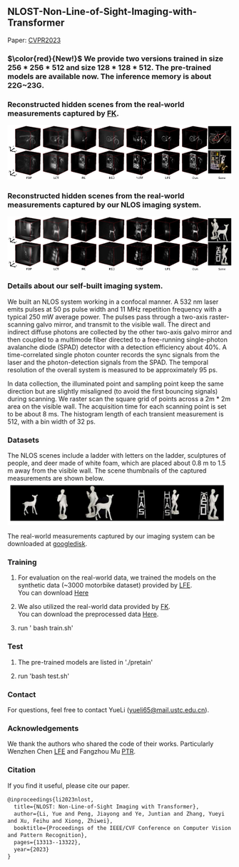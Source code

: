 ## NLOST-Non-Line-of-Sight-Imaging-with-Transformer 
Paper: [CVPR2023](https://openaccess.thecvf.com/content/CVPR2023/papers/Li_NLOST_Non-Line-of-Sight_Imaging_With_Transformer_CVPR_2023_paper.pdf)

### $\color{red}{New!}$ We provide two versions trained in size 256 * 256 * 512 and size 128 * 128 * 512. The pre-trained models are available now. The inference memory is about 22G~23G.

### Reconstructed hidden scenes from the real-world measurements captured by [FK](https://github.com/computational-imaging/nlos-fk).
![fk_rw](https://github.com/Depth2World/NLOST/blob/main/images/fk_rw.png)


### Reconstructed hidden scenes from the real-world measurements captured by our NLOS imaging system.
![ours_rw](https://github.com/Depth2World/NLOST/blob/main/images/our_rw.png)


### Details about our self-built imaging system.
We built an NLOS system working in a confocal manner. A 532 nm laser emits pulses at 50 ps pulse width and 11 MHz repetition frequency with a typical 250 mW average power. The pulses pass through a two-axis raster-scanning galvo mirror, and transmit to the visible wall. The direct and indirect diffuse photons are collected by the other two-axis galvo mirror and then coupled to a multimode fiber directed to a free-running single-photon avalanche diode (SPAD) detector with a detection efficiency about 40\%. A time-correlated single photon counter records the sync signals from the laser and the photon-detection signals from the SPAD. The temporal resolution of the overall system is measured to be approximately 95 ps. 

In data collection, the illuminated point and sampling point keep the same direction but are slightly misaligned (to avoid the first bouncing signals) during scanning. We raster scan the square grid of points across a 2m * 2m area on the visible wall. The acquisition time for each scanning point is set to be about 8 ms. The histogram length of each transient measurement is 512, with a bin width of 32 ps. 

### Datasets
The NLOS scenes include a ladder with letters on the ladder, sculptures of people, and deer made of white foam, which are placed about 0.8 m to 1.5 m away from the visible wall. 
The scene thumbnails of the captured measurements are shown below.
![scene thumbnails](https://github.com/Depth2World/NLOST/blob/main/images/objects.png)

The real-world measurements captured by our imaging system can be downloaded at [googledisk](https://drive.google.com/file/d/1ybJxH5nBr7Fv3heSl5BRP70nuBCfMYc5/view?usp=sharing).

### Training
1. For evaluation on the real-world data, we trained the models on the synthetic data (~3000 motorbike dataset) provided by [LFE](https://github.com/princeton-computational-imaging/NLOSFeatureEmbeddings). \
You can download [Here](https://drive.google.com/file/d/183VAD_wuVtwkyvfaBoguUHZgHu065BNW/view)


2. We also utilized the real-world data provided by [FK](https://github.com/computational-imaging/nlos-fk).\
You can download the preprocessed data [Here](https://drive.google.com/file/d/1Zf4BAwzkEesltx7zUJvWcvxa1n4XH4U2/view?usp=sharing).

3. run ' bash train.sh'

### Test
1. The pre-trained models are listed in './pretain'

2. run 'bash test.sh'

   
### Contact 
For questions, feel free to contact YueLi (yueli65@mail.ustc.edu.cn).

### Acknowledgements
We thank the authors who shared the code of their works. Particularly
  Wenzhen Chen [LFE](https://github.com/princeton-computational-imaging/NLOSFeatureEmbeddings) and 
  Fangzhou Mu [PTR](https://github.com/fmu2/nlos3d).
### Citation
If you find it useful, please cite our paper.

    @inproceedings{li2023nlost,
      title={NLOST: Non-Line-of-Sight Imaging with Transformer},
      author={Li, Yue and Peng, Jiayong and Ye, Juntian and Zhang, Yueyi and Xu, Feihu and Xiong, Zhiwei},
      booktitle={Proceedings of the IEEE/CVF Conference on Computer Vision and Pattern Recognition},
      pages={13313--13322},
      year={2023}
    }
